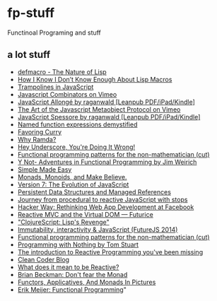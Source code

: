 # fp-stuff
Functinoal Programing and stuff

## a lot stuff
* [defmacro - The Nature of Lisp](http://www.defmacro.org/ramblings/lisp.html)
* [How I Know I Don’t Know Enough About Lisp Macros](http://nklein.com/2009/06/how-i-know-i-dont-know-enough-about-lisp-macros/)
* [Trampolines in JavaScript](http://raganwald.com/2013/03/28/trampolines-in-javascript.html)
* [Javascript Combinators on Vimeo](http://vimeo.com/97408202)
* [JavaScript Allongé  by raganwald [Leanpub PDF/iPad/Kindle]](https://leanpub.com/javascript-allonge)
* [The Art of the Javascript Metaobject Protocol on Vimeo](http://vimeo.com/97415345)
* [JavaScript Spessore  by raganwald [Leanpub PDF/iPad/Kindle]](https://leanpub.com/javascript-spessore)
* [Named function expressions demystified](http://kangax.github.io/nfe/)
* [Favoring Curry](http://fr.umio.us/favoring-curry/)
* [Why Ramda?](http://fr.umio.us/why-ramda/)
* [Hey Underscore, You're Doing It Wrong!](https://www.youtube.com/watch?v=m3svKOdZijA)
* [Functional programming patterns for the non-mathematician (cut)](https://www.youtube.com/watch?v=AvgwKjTPMmM)
* [Y Not- Adventures in Functional Programming by Jim Weirich](https://www.youtube.com/watch?v=FITJMJjASUs)
* [Simple Made Easy](http://www.infoq.com/presentations/Simple-Made-Easy)
* [Monads, Monoids, and Make Believe.](https://www.youtube.com/watch?v=ww2Z1URx-G0)
* [Version 7: The Evolution of JavaScript](https://www.youtube.com/watch?v=DqMFX91ToLw)
* [Persistent Data Structures and Managed References](http://www.infoq.com/presentations/Value-Identity-State-Rich-Hickey)
* [Journey from procedural to reactive JavaScript with stops](http://bahmutov.calepin.co/journey-from-procedural-to-reactive-javascript-with-stops.html)
* [Hacker Way: Rethinking Web App Development at Facebook](https://www.youtube.com/watch?v=nYkdrAPrdcw)
* [Reactive MVC and the Virtual DOM — Futurice](http://futurice.com/blog/reactive-mvc-and-the-virtual-dom)
* ["ClojureScript: Lisp's Revenge"](https://www.youtube.com/watch?v=MTawgp3SKy8)
* [Immutability, interactivity & JavaScript (FutureJS 2014)](https://www.youtube.com/watch?v=mS264h8KGwk)
* [Functional programming patterns for the non-mathematician (cut)](https://www.youtube.com/watch?v=AvgwKjTPMmM)
* [Programming with Nothing by Tom Stuart](https://www.youtube.com/watch?v=VUhlNx_-wYk)
* [The introduction to Reactive Programming you've been missing](https://gist.github.com/staltz/868e7e9bc2a7b8c1f754)
* [Clean Coder Blog](http://blog.cleancoder.com/uncle-bob/2014/11/24/FPvsOO.html)
* [What does it mean to be Reactive?](https://www.youtube.com/watch?v=sTSQlYX5DU0)
* [Brian Beckman: Don't fear the Monad](https://www.youtube.com/watch?v=ZhuHCtR3xq8)
* [Functors, Applicatives, And Monads In Pictures](http://adit.io/posts/2013-04-17-functors,_applicatives,_and_monads_in_pictures.html)
* [Erik Meijer: Functional Programming](https://www.youtube.com/watch?v=z0N1aZ6SnBk)"
